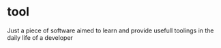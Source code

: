 # tool
Just a piece of software aimed to learn and provide usefull toolings in the daily life of a developer
